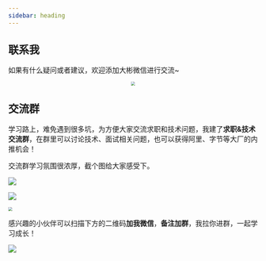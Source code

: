 ```yaml
---
sidebar: heading
---
```


## 联系我

如果有什么疑问或者建议，欢迎添加大彬微信进行交流~

<div align="center"><img src="http://img.topjavaer.cn/img/个人微信索隆.jpg" style="zoom:50%;" />
    <p></p>
</div>

## 交流群

学习路上，难免遇到很多坑，为方便大家交流求职和技术问题，我建了**求职&技术交流群**，在群里可以讨论技术、面试相关问题，也可以获得阿里、字节等大厂的内推机会！

交流群学习氛围很浓厚，截个图给大家感受下。

<img src="http://img.topjavaer.cn/img/交流群1.png"  />

![](http://img.topjavaer.cn/img/交流群2.png)

<img src="http://img.topjavaer.cn/img/交流群3.png" style="zoom: 50%;" />

感兴趣的小伙伴可以扫描下方的二维码**加我微信**，**备注加群**，我拉你进群，一起学习成长！

![](http://img.topjavaer.cn/img/微信加群.png)
